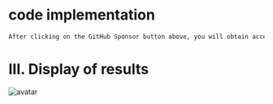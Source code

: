 #   code implementation 

  ```python  
After clicking on the GitHub Sponsor button above, you will obtain access permissions to my private code repository ( https://github.com/slowlon/my_code_bar ) to view this blog code. By searching the code number of this blog, you can find the code you need, code number is: 202402030957412168
  ```  
#  III. Display of results 

 ![avatar]( 20201216210613879.png) 

